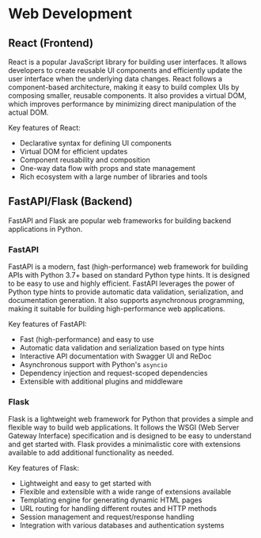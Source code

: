 # Web Development

## React (Frontend)

React is a popular JavaScript library for building user interfaces. It allows developers to create reusable UI components and efficiently update the user interface when the underlying data changes. React follows a component-based architecture, making it easy to build complex UIs by composing smaller, reusable components. It also provides a virtual DOM, which improves performance by minimizing direct manipulation of the actual DOM.

Key features of React:

- Declarative syntax for defining UI components
- Virtual DOM for efficient updates
- Component reusability and composition
- One-way data flow with props and state management
- Rich ecosystem with a large number of libraries and tools

## FastAPI/Flask (Backend)

FastAPI and Flask are popular web frameworks for building backend applications in Python.

### FastAPI

FastAPI is a modern, fast (high-performance) web framework for building APIs with Python 3.7+ based on standard Python type hints. It is designed to be easy to use and highly efficient. FastAPI leverages the power of Python type hints to provide automatic data validation, serialization, and documentation generation. It also supports asynchronous programming, making it suitable for building high-performance web applications.

Key features of FastAPI:

- Fast (high-performance) and easy to use
- Automatic data validation and serialization based on type hints
- Interactive API documentation with Swagger UI and ReDoc
- Asynchronous support with Python's `asyncio`
- Dependency injection and request-scoped dependencies
- Extensible with additional plugins and middleware

### Flask

Flask is a lightweight web framework for Python that provides a simple and flexible way to build web applications. It follows the WSGI (Web Server Gateway Interface) specification and is designed to be easy to understand and get started with. Flask provides a minimalistic core with extensions available to add additional functionality as needed.

Key features of Flask:

- Lightweight and easy to get started with
- Flexible and extensible with a wide range of extensions available
- Templating engine for generating dynamic HTML pages
- URL routing for handling different routes and HTTP methods
- Session management and request/response handling
- Integration with various databases and authentication systems

